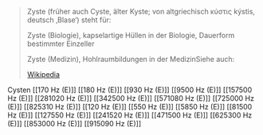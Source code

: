 > Zyste (früher auch Cyste, älter Kyste; von altgriechisch κύστις kýstis, deutsch ‚Blase‘) steht für:
>
> 
>
> Zyste (Biologie), kapselartige Hüllen in der Biologie, Dauerform bestimmter Einzeller
>
> Zyste (Medizin), Hohlraumbildungen in der MedizinSiehe auch:
>
> [Wikipedia](https://de.wikipedia.org/wiki/Zyste)

Cysten
[[170 Hz (E)]]
[[180 Hz (E)]]
[[930 Hz (E)]]
[[9500 Hz (E)]]
[[157500 Hz (E)]]
[[281020 Hz (E)]]
[[342500 Hz (E)]]
[[571080 Hz (E)]]
[[725000 Hz (E)]]
[[825310 Hz (E)]]
[[120 Hz (E)]]
[[550 Hz (E)]]
[[5850 Hz (E)]]
[[81500 Hz (E)]]
[[127550 Hz (E)]]
[[241520 Hz (E)]]
[[471500 Hz (E)]]
[[625300 Hz (E)]]
[[853000 Hz (E)]]
[[915090 Hz (E)]]